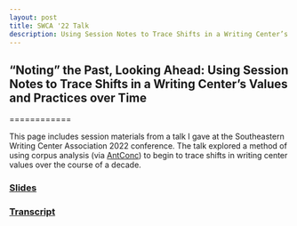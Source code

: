 ```yaml
---
layout: post
title: SWCA '22 Talk
description: Using Session Notes to Trace Shifts in a Writing Center’s Values and Practices over Time
---
```

## “Noting” the Past, Looking Ahead: Using Session Notes to Trace Shifts in a Writing Center’s Values and Practices over Time

============

This page includes session materials from a talk I gave at the Southeastern Writing Center Association 2022 conference. The talk explored a method of using corpus analysis (via [AntConc](https://www.laurenceanthony.net/software/antconc/)) to begin to trace shifts in writing center values over the course of a decade. 

### [Slides](https://docs.google.com/presentation/d/1j44k8hNlqJvndXlXNkZ148fE_EqSp8AbIGxGr8gPdDE/edit?usp=sharing)

### [Transcript](https://docs.google.com/document/d/1kOUoovca33DVsPUEXbd5tAnx8x7NasHpy8EN8SQ5BEQ/edit?usp=sharing)

